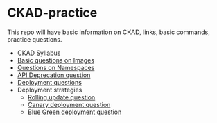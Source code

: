 # CKAD-practice
This repo will have basic information on CKAD, links, basic commands, practice questions.
- [CKAD Syllabus](https://github.com/letonkargit/CKAD-practice/blob/main/practicequestions/CKAD-Syllabus.md)
- [Basic questions on Images](https://github.com/letonkargit/CKAD-practice/blob/main/practicequestions/Images-questions.md)
- [Questions on Namespaces](https://github.com/letonkargit/CKAD-practice/blob/main/practicequestions/Namespaces-qestions.md)
- [API Deprecation question](https://github.com/letonkargit/CKAD-practice/blob/main/practicequestions/API%20Deprecation%20question.md)
- [Deployment questions](https://github.com/letonkargit/CKAD-practice/blob/main/practicequestions/deployment-questions/Deployment-Questions.md)
- Deployment strategies
  - [Rolling update question](https://github.com/letonkargit/CKAD-practice/blob/main/practicequestions/deployment-questions/Deployment-rollingupdate.md)
  - [Canary deployment question](https://github.com/letonkargit/CKAD-practice/blob/main/practicequestions/deployment-questions/Deployment-canary.md)
  - [Blue Green deployment question](https://github.com/letonkargit/CKAD-practice/blob/main/practicequestions/deployment-questions/Deployment-blue-green.md)

